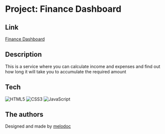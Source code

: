 # Project: Finance Dashboard

## Link

[Finance Dashboard](https://melodoc.github.io/finance-dashboard/)

## Description

This is a service where you can calculate income and expenses and find out how long it will take you to accumulate the required amount

## Tech

 ![HTML5](https://img.shields.io/badge/html5-%23E34F26.svg?style=for-the-badge&logo=html5&logoColor=white)
![CSS3](https://img.shields.io/badge/css3-%231572B6.svg?style=for-the-badge&logo=css3&logoColor=white)
![JavaScript](https://img.shields.io/badge/JavaScript-ffd24a?style=for-the-badge&logo=javascript&logoColor=white)


## The authors

Designed and made by [melodoc](https://github.com/melodoc)
